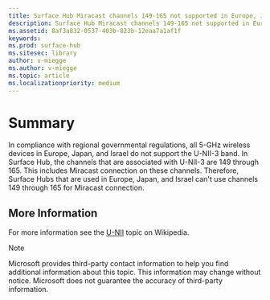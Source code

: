 ```yaml
---
title: Surface Hub Miracast channels 149-165 not supported in Europe, Japan, Israel
description: Surface Hub Miracast channels 149-165 not supported in Europe, Japan, Israel
ms.assetid: 8af3a832-0537-403b-823b-12eaa7a1af1f
keywords:
ms.prod: surface-hub
ms.sitesec: library
author: v-miegge
ms.author: v-miegge
ms.topic: article
ms.localizationpriority: medium
---
```


# Summary

In compliance with regional governmental regulations, all 5-GHz wireless devices in Europe, Japan, and Israel do not support the U-NII-3 band. In Surface Hub, the channels that are associated with U-NII-3 are 149 through 165. This includes Miracast connection on these channels. Therefore, Surface Hubs that are used in Europe, Japan, and Israel can't use channels 149 through 165 for Miracast connection.

## More Information

For more information see the [U-NII](https://en.wikipedia.org/wiki/U-NII) topic on Wikipedia.

> [!NOTE]
> Microsoft provides third-party contact information to help you find additional information about this topic. This information may change without notice. Microsoft does not guarantee the accuracy of third-party information. 